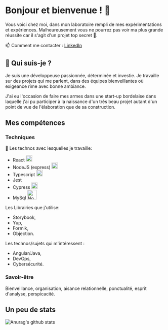 # Bonjour et bienvenue ! :wave:

Vous voici chez moi, dans mon laboratoire rempli de mes expérimentations et expériences. Malheureusement vous ne pourrez pas voir ma plus grande réussite car il s'agit d'un projet top secret :no_entry_sign:.

📫 Comment me contacter : [LinkedIn](https://www.linkedin.com/in/alissone-neyret/)

## :zebra: Qui suis-je ?

Je suis une développeuse passionnée, déterminée et investie. Je travaille sur des projets qui me parlent, dans des équipes bienveillantes où exigeance rime avec bonne ambiance. 

J'ai eu l'occasion de faire mes armes dans une start-up bordelaise dans laquelle j'ai pu participer à la naissance d'un très beau projet autant d'un point de vue de l'élaboration que de sa construction.

## Mes compétences

### Techniques

🔭 Les technos avec lesquelles je travaille: 
* React <img height="20" src="https://www.flaticon.com/svg/static/icons/svg/919/919851.svg" alt="React">
* NodeJS (express) <img height="20" src="https://media.bitdegree.org/storage/media/images/2018/12/node-js-interview-questions-logo-2-266x300.png" alt="Node"> 
* Typescript <img height="20" src="https://www.flaticon.com/svg/static/icons/svg/919/919832.svg" alt="Typescript"> 
* Jest
* Cypress <img height="20" src="https://www.cypress.io/static/33498b5f95008093f5f94467c61d20ab/59c46/cypress-logo.webp" alt="Cypress"> 
* MySql <img height="30" src="https://www.flaticon.com/svg/static/icons/svg/919/919836.svg" alt="Node"> 

Les Librairies que j'utilise: 
* Storybook,
* Yup,
* Formik,
* Objection.

Les technos/sujets qui m'intéressent : 
* Angular/Java,
* DevOps,
* Cybersécurité.

### Savoir-être

Bienveillance, organisation, aisance relationnelle, ponctualité, esprit d'analyse, perspicacité. 

## Un peu de stats 

![Anurag's github stats](https://github-readme-stats.vercel.app/api?username=alissone-neyret&count_private=true&show_icons=true&theme=radical)

